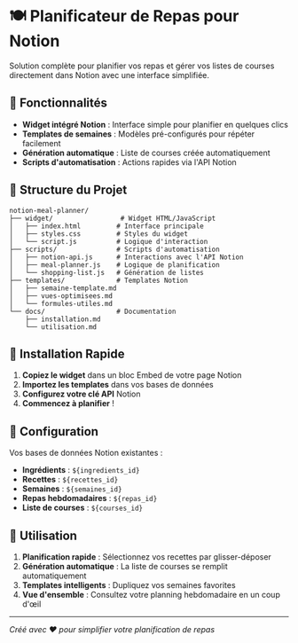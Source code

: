 # 🍽️ Planificateur de Repas pour Notion

Solution complète pour planifier vos repas et gérer vos listes de courses directement dans Notion avec une interface simplifiée.

## 🎯 Fonctionnalités

- **Widget intégré Notion** : Interface simple pour planifier en quelques clics
- **Templates de semaines** : Modèles pré-configurés pour répéter facilement
- **Génération automatique** : Liste de courses créée automatiquement
- **Scripts d'automatisation** : Actions rapides via l'API Notion

## 📁 Structure du Projet

```
notion-meal-planner/
├── widget/                 # Widget HTML/JavaScript
│   ├── index.html         # Interface principale
│   ├── styles.css         # Styles du widget
│   └── script.js          # Logique d'interaction
├── scripts/               # Scripts d'automatisation
│   ├── notion-api.js      # Interactions avec l'API Notion
│   ├── meal-planner.js    # Logique de planification
│   └── shopping-list.js   # Génération de listes
├── templates/             # Templates Notion
│   ├── semaine-template.md
│   ├── vues-optimisees.md
│   └── formules-utiles.md
└── docs/                  # Documentation
    ├── installation.md
    └── utilisation.md
```

## 🚀 Installation Rapide

1. **Copiez le widget** dans un bloc Embed de votre page Notion
2. **Importez les templates** dans vos bases de données
3. **Configurez votre clé API** Notion
4. **Commencez à planifier** !

## 🔧 Configuration

Vos bases de données Notion existantes :
- **Ingrédients** : `${ingredients_id}`
- **Recettes** : `${recettes_id}`
- **Semaines** : `${semaines_id}`
- **Repas hebdomadaires** : `${repas_id}`
- **Liste de courses** : `${courses_id}`

## 📖 Utilisation

1. **Planification rapide** : Sélectionnez vos recettes par glisser-déposer
2. **Génération automatique** : La liste de courses se remplit automatiquement
3. **Templates intelligents** : Dupliquez vos semaines favorites
4. **Vue d'ensemble** : Consultez votre planning hebdomadaire en un coup d'œil

---
*Créé avec ❤️ pour simplifier votre planification de repas*
